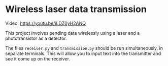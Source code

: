 # Wireless laser data transmission 
Video: https://youtu.be/iLDZ0yH2ANQ

This project involves sending data wirelessly using a laser and a phototransistor as a detector. 

The files `receiver.py` and `transmission.py` should be run simultaneously, in separate terminals. This will allow you to input text into the transmitter and see it come up on the receiver. 